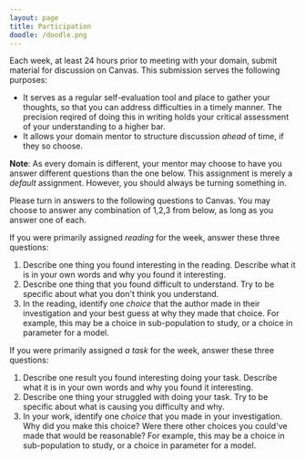 ```yaml
---
layout: page
title: Participation
doodle: /doodle.png
---
```


Each week, at least 24 hours prior to meeting with your domain, submit
material for discussion on Canvas. This submission serves the
following purposes:
* It serves as a regular self-evaluation tool and place to gather your
  thoughts, so that you can address difficulties in a timely
  manner. The precision reqired of doing this in writing holds your
  critical assessment of your understanding to a higher bar.
* It allows your domain mentor to structure discussion *ahead* of
  time, if they so choose.

**Note**: As every domain is different, your mentor may choose to have
you answer different questions than the one below. This assignment is
merely a *default* assignment. However, you should always be turning
something in.

Please turn in answers to the following questions to Canvas. You may
choose to answer any combination of 1,2,3 from below, as long as you
answer one of each.

If you were primarily assigned *reading* for the week, answer these
three questions:
1. Describe one thing you found interesting in the reading. Describe
   what it is in your own words and why you found it interesting.
2. Describe one thing that you found difficult to understand. Try to
   be specific about what you don't think you understand. 
3. In the reading, identify one *choice* that the author made in their
   investigation and your best guess at why they made that
   choice. For example, this may be a choice in sub-population to
   study, or a choice in parameter for a model.

If you were primarily assigned *a task* for the week, answer these
three questions:
1. Describe one result you found interesting doing your task. Describe
   what it is in your own words and why you found it interesting.
2. Describe one thing your struggled with doing your task. Try to
   be specific about what is causing you difficulty and why. 
3. In your work, identify one *choice* that you made in your
   investigation. Why did you make this choice? Were there other
   choices you could've made that would be reasonable? For example,
   this may be a choice in sub-population to study, or a choice in
   parameter for a model.
